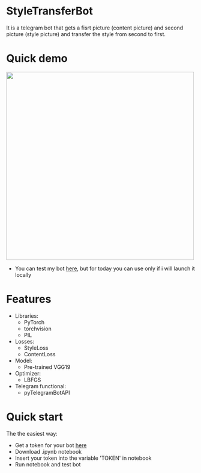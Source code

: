 # StyleTransferBot

It is a telegram bot that gets a fisrt picture (content picture) and second picture (style picture) and transfer the style from second to first.

# Quick demo

<div id="header" align="left">
  <img src="https://github.com/LuLim14/StyleTransferBot/blob/main/promo/presentwork_gifk.gif" width="500"/>
</div>

+ You can test my bot [here](https://t.me/StyleTranferBot), but for today you can use only if i will launch it locally

# Features
  +  Libraries:
     - PyTorch
     - torchvision
     - PIL
  + Losses:
     - StyleLoss
     - ContentLoss
  + Model:
     - Pre-trained VGG19
  + Optimizer:
     - LBFGS 
  + Telegram functional:
     - pyTelegramBotAPI
  

# Quick start
The the easiest way:
  + Get a token for your bot [here](https://t.me/BotFather)
  + Download .ipynb notebook
  + Insert your token into the variable 'TOKEN' in notebook
  + Run notebook and test bot  
